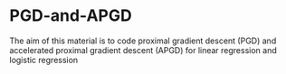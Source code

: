 # PGD-and-APGD
The aim of this material is to code  proximal gradient descent (PGD) and  accelerated proximal gradient descent (APGD) for  linear regression and logistic regression
